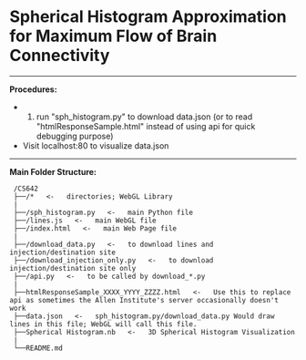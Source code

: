 # Spherical Histogram Approximation for Maximum Flow of Brain Connectivity

 ---------------------------

**Procedures:**

- 1. run "sph_histogram.py" to download data.json (or to read "htmlResponseSample.html" instead of using api for quick debugging purpose)
- Visit localhost:80 to visualize data.json

 ---------------------------
 **Main Folder Structure:**

     /CS642
     ├──/*   <-   directories; WebGL Library
     |
     ├──/sph_histogram.py   <-   main Python file
     ├──/lines.js   <-   main WebGL file
     ├──/index.html   <-   main Web Page file
     |     
     ├──/download_data.py   <-   to download lines and injection/destination site
     ├──/download_injection_only.py   <-   to download injection/destination site only
     ├──/api.py   <-   to be called by download_*.py
     |          
     ├──htmlResponseSample_XXXX_YYYY_ZZZZ.html   <-   Use this to replace api as sometimes the Allen Institute's server occasionally doesn't work
     ├──data.json   <-   sph_histogram.py/download_data.py Would draw lines in this file; WebGL will call this file.
     ├──Spherical Histogram.nb   <-   3D Spherical Histogram Visualization
     |          
     └──README.md
